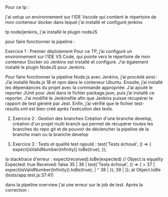 Pour ce tp : 

j'ai setup un environnement sur l'IDE Vscode qui contient le répertoire de mon conteneur docker dans lequel j'ai installé et configuré jenkins

tp node/jenkins, j'ai installé le plugin nodeJS

pour faire fonctionner la pipeline : 

Exercice 1 : Premier déploiement
Pour ce TP, j’ai configuré un environnement sur l’IDE VS Code, qui pointe vers le répertoire de mon conteneur Docker où Jenkins est installé et configuré. J’ai également installé le plugin NodeJS pour Jenkins.

Pour faire fonctionner la pipeline Node.js avec Jenkins, j’ai procédé ainsi :
J’ai installé Node.js 18 et npm dans le conteneur Ubuntu. Ensuite, j’ai installé les dépendances du projet avec la commande appropriée. J’ai ajouté le reporter JUnit pour Jest dans le fichier package.json, puis j’ai installé ce reporter. J’ai modifié le Jenkinsfile afin que Jenkins puisse récupérer le rapport de test généré par Jest. Enfin, j’ai vérifié que le fichier test-results.xml est bien créé après l’exécution des tests.

2. Exercice 2 : Gestion des branches
Création d'une branche develop, création d'un projet multi branch qui permet de récupérer toutes les branches du repo git et de pouvoir de déclencher la pipeline de la branche main ou la branche develop 


3. Exercice 3 : Tests et qualité
test rajouté : 
test('Tests échoué', () => {
        expect(isValidNumber(Infinity)).toBe(true);
});

la stacktrace d'erreur : 
expect(received).toBe(expected) // Object.is equality
    Expected: true
    Received: false
      35 |
      36 |     test('Tests échoué', () =&gt; {
    &gt; 37 |         expect(isValidNumber(Infinity)).toBe(true);
         |                                         ^
      38 |     });
      39 | });
      at Object.toBe (tests/app.test.js:37:41)

dans la pipeline overview j'ai une erreur sur le job de test.
Après la correction : 

